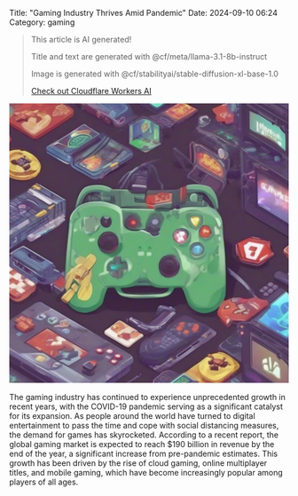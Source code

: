 Title: "Gaming Industry Thrives Amid Pandemic"
Date: 2024-09-10 06:24
Category: gaming

> This article is AI generated!
> 
> Title and text are generated with @cf/meta/llama-3.1-8b-instruct
> 
> Image is generated with @cf/stabilityai/stable-diffusion-xl-base-1.0
> 
> [Check out Cloudflare Workers AI](https://developers.cloudflare.com/workers-ai/models/)


![Alt Text](images/2024-09-10-gaming-industry-thrives-amid-pandemic.png)

The gaming industry has continued to experience unprecedented growth in recent years, with the COVID-19 pandemic serving as a significant catalyst for its expansion. As people around the world have turned to digital entertainment to pass the time and cope with social distancing measures, the demand for games has skyrocketed. According to a recent report, the global gaming market is expected to reach $190 billion in revenue by the end of the year, a significant increase from pre-pandemic estimates. This growth has been driven by the rise of cloud gaming, online multiplayer titles, and mobile gaming, which have become increasingly popular among players of all ages.